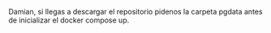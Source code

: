 Damian, si llegas a descargar el repositorio pidenos la carpeta pgdata antes de inicializar el docker compose up.
